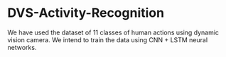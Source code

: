 # DVS-Activity-Recognition

We have used the dataset of 11 classes of human actions using dynamic vision camera.
We intend to train the data using CNN + LSTM neural networks.

